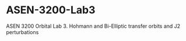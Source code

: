 # ASEN-3200-Lab3
ASEN 3200 Orbital Lab 3. Hohmann and Bi-Elliptic transfer orbits and J2 perturbations
